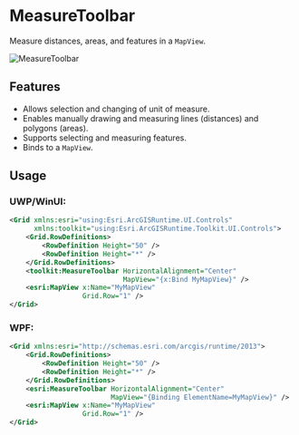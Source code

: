 # MeasureToolbar

Measure distances, areas, and features in a `MapView`.

![MeasureToolbar](https://user-images.githubusercontent.com/1378165/73389958-0f6dde00-428a-11ea-8c78-7192d49ea605.png)

## Features

- Allows selection and changing of unit of measure.
- Enables manually drawing and measuring lines (distances) and polygons (areas).
- Supports selecting and measuring features.
- Binds to a `MapView`.

## Usage

### UWP/WinUI:

```xml
<Grid xmlns:esri="using:Esri.ArcGISRuntime.UI.Controls"
      xmlns:toolkit="using:Esri.ArcGISRuntime.Toolkit.UI.Controls">
    <Grid.RowDefinitions>
        <RowDefinition Height="50" />
        <RowDefinition Height="*" />
    </Grid.RowDefinitions>
    <toolkit:MeasureToolbar HorizontalAlignment="Center"
                            MapView="{x:Bind MyMapView}" />
    <esri:MapView x:Name="MyMapView"
                  Grid.Row="1" />
</Grid>
```

### WPF:

```xml
<Grid xmlns:esri="http://schemas.esri.com/arcgis/runtime/2013">
    <Grid.RowDefinitions>
        <RowDefinition Height="50" />
        <RowDefinition Height="*" />
    </Grid.RowDefinitions>
    <esri:MeasureToolbar HorizontalAlignment="Center"
                         MapView="{Binding ElementName=MyMapView}" />
    <esri:MapView x:Name="MyMapView"
                  Grid.Row="1" />
</Grid>
```
